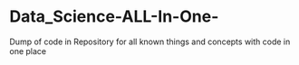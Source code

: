 # Data_Science-ALL-In-One-
Dump of code in Repository for all known things and concepts with code in one place
